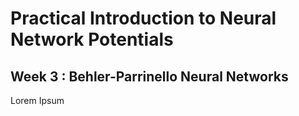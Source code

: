 # Practical Introduction to Neural Network Potentials
## Week 3 : Behler-Parrinello Neural Networks

Lorem Ipsum
